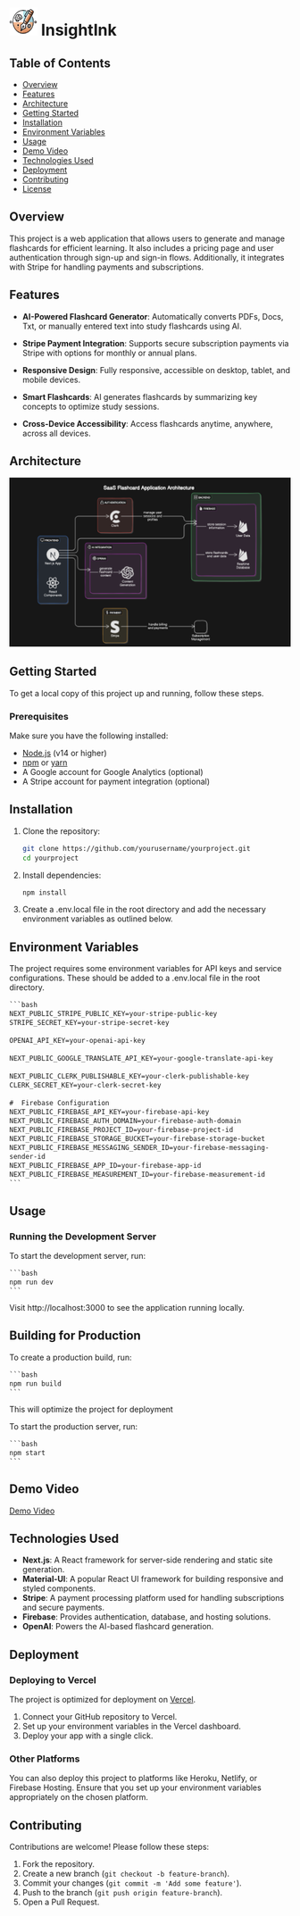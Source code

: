 
# <img src="public/logo3.webp" alt="Logo" width="50" height="50"> InsightInk

<!-- Add your project logo or banner here -->


## Table of Contents

- [Overview](#overview)
- [Features](#features)
- [Architecture](#architecture)
- [Getting Started](#getting-started)
- [Installation](#installation)
- [Environment Variables](#environment-variables)
- [Usage](#usage)
- [Demo Video](#demo-video)
- [Technologies Used](#technologies-used)
- [Deployment](#deployment)
- [Contributing](#contributing)
- [License](#license)

## Overview

<!-- Briefly describe your project here -->
This project is a web application that allows users to generate and manage flashcards for efficient learning. It also includes a pricing page and user authentication through sign-up and sign-in flows. Additionally, it integrates with Stripe for handling payments and subscriptions.

## Features

- **AI-Powered Flashcard Generator**: 
  Automatically converts PDFs, Docs, Txt, or manually entered text into study flashcards using AI.

- **Stripe Payment Integration**: 
  Supports secure subscription payments via Stripe with options for monthly or annual plans.

- **Responsive Design**: 
  Fully responsive, accessible on desktop, tablet, and mobile devices.

- **Smart Flashcards**: 
  AI generates flashcards by summarizing key concepts to optimize study sessions.

- **Cross-Device Accessibility**: 
  Access flashcards anytime, anywhere, across all devices.

## Architecture
<img src="public/architecture.PNG" alt="architecture" >

## Getting Started

To get a local copy of this project up and running, follow these steps.

### Prerequisites

Make sure you have the following installed:

- [Node.js](https://nodejs.org/) (v14 or higher)
- [npm](https://www.npmjs.com/) or [yarn](https://yarnpkg.com/)
- A Google account for Google Analytics (optional)
- A Stripe account for payment integration (optional)

## Installation

1. Clone the repository:

   ```bash
   git clone https://github.com/yourusername/yourproject.git
   cd yourproject
    ```
2. Install dependencies:
    ```bash
   npm install
    ```
3. Create a .env.local file in the root directory and add the necessary environment variables as outlined below.

## Environment Variables

The project requires some environment variables for API keys and service configurations. These should be added to a .env.local file in the root directory.

    ```bash
    NEXT_PUBLIC_STRIPE_PUBLIC_KEY=your-stripe-public-key
    STRIPE_SECRET_KEY=your-stripe-secret-key
    
    OPENAI_API_KEY=your-openai-api-key
    
    NEXT_PUBLIC_GOOGLE_TRANSLATE_API_KEY=your-google-translate-api-key

    NEXT_PUBLIC_CLERK_PUBLISHABLE_KEY=your-clerk-publishable-key
    CLERK_SECRET_KEY=your-clerk-secret-key

    #  Firebase Configuration
    NEXT_PUBLIC_FIREBASE_API_KEY=your-firebase-api-key
    NEXT_PUBLIC_FIREBASE_AUTH_DOMAIN=your-firebase-auth-domain
    NEXT_PUBLIC_FIREBASE_PROJECT_ID=your-firebase-project-id
    NEXT_PUBLIC_FIREBASE_STORAGE_BUCKET=your-firebase-storage-bucket
    NEXT_PUBLIC_FIREBASE_MESSAGING_SENDER_ID=your-firebase-messaging-sender-id
    NEXT_PUBLIC_FIREBASE_APP_ID=your-firebase-app-id
    NEXT_PUBLIC_FIREBASE_MEASUREMENT_ID=your-firebase-measurement-id
    ```

## Usage

### Running the Development Server

To start the development server, run:

    ```bash
    npm run dev
    ```

Visit http://localhost:3000 to see the application running locally.


## Building for Production

To create a production build, run:

    ```bash
    npm run build
    ```
This will optimize the project for deployment

To start the production server, run:

    ```bash
    npm start
    ```
## Demo Video

[Demo Video](https://drive.google.com/file/d/1dombUuWFM1zHIawsSyvWKS27-46_OVvB/view?usp=drive_link)

## Technologies Used

- **Next.js**: A React framework for server-side rendering and static site generation.
- **Material-UI**: A popular React UI framework for building responsive and styled components.
- **Stripe**: A payment processing platform used for handling subscriptions and secure payments.
- **Firebase**: Provides authentication, database, and hosting solutions.
- **OpenAI**: Powers the AI-based flashcard generation.

## Deployment

### Deploying to Vercel

The project is optimized for deployment on [Vercel](https://vercel.com/).

1. Connect your GitHub repository to Vercel.
2. Set up your environment variables in the Vercel dashboard.
3. Deploy your app with a single click.

### Other Platforms

You can also deploy this project to platforms like Heroku, Netlify, or Firebase Hosting. Ensure that you set up your environment variables appropriately on the chosen platform.

## Contributing

Contributions are welcome! Please follow these steps:

1. Fork the repository.
2. Create a new branch (`git checkout -b feature-branch`).
3. Commit your changes (`git commit -m 'Add some feature'`).
4. Push to the branch (`git push origin feature-branch`).
5. Open a Pull Request.
